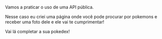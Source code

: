 Vamos a praticar o uso de uma API pública.

Nesse caso eu criei uma página onde você pode procurar por pokemons e receber uma foto dele e ele vai te cumprimentar!

Vai lá completar a sua pokedex!